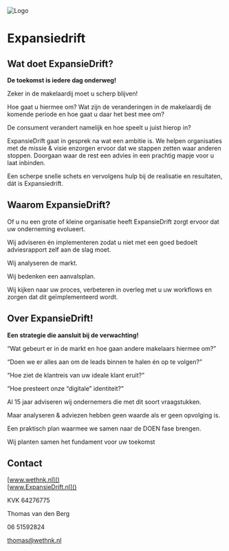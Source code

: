 ![Logo](https://wethnk.nl/wp-content/uploads/2018/04/dark_logo_transparent.png)

# Expansiedrift

## Wat doet ExpansieDrift?
**De toekomst is iedere dag onderweg!**

Zeker in de makelaardij moet u scherp blijven!

Hoe gaat u hiermee om? Wat zijn de veranderingen in de makelaardij de komende periode en hoe gaat u daar het best mee om?

De consument verandert namelijk en hoe speelt u juist hierop in?

ExpansieDrift gaat in gesprek na wat een ambitie is. We helpen organisaties met de missie & visie enzorgen ervoor dat we stappen zetten waar anderen stoppen. Doorgaan waar de rest een advies in een prachtig mapje voor u laat inbinden.

Een scherpe snelle schets en vervolgens hulp bij de realisatie en resultaten,  dát is Expansiedrift.

## Waarom ExpansieDrift?
Of u nu een grote of kleine organisatie heeft ExpansieDrift zorgt ervoor dat uw onderneming evolueert.

Wij adviseren én implementeren zodat u niet met een goed bedoelt adviesrapport zelf aan de slag moet.

Wij analyseren de markt.

Wij bedenken een aanvalsplan.

Wij kijken naar uw proces, verbeteren in overleg met u uw workflows en zorgen dat dit geïmplementeerd wordt.

## Over ExpansieDrift!
**Een strategie die aansluit bij de verwachting!**

“Wat gebeurt er in de markt en hoe gaan andere makelaars hiermee om?”

“Doen we er alles aan om de leads binnen te halen én op te volgen?”

“Hoe ziet de klantreis van uw ideale  klant eruit?”

“Hoe presteert onze “digitale” identiteit?”

Al 15 jaar adviseren wij ondernemers die met dit soort vraagstukken.

Maar analyseren & adviezen hebben geen waarde als er geen opvolging is.

Een praktisch plan waarmee we samen naar de DOEN fase brengen.

Wij planten samen het fundament voor uw toekomst

## Contact
[www.wethnk.nl]()<br/>
[www.ExpansieDrift.nl]()

KVK 64276775

Thomas van den Berg

06 51592824

thomas@wethnk.nl